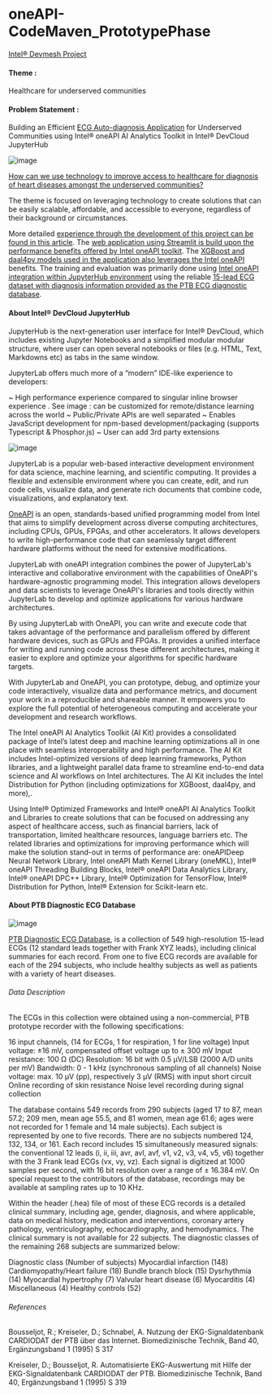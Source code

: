# oneAPI-CodeMaven_PrototypePhase
[Intel® Devmesh Project](https://devmesh.intel.com/projects/efficient-ecg-auto-diagnosis-application-for-underserved-communities-using-intel-oneapi-ai-analytics-toolkit-in-intel-devcloud-jupyterhub)

#### Theme : 

Healthcare for underserved communities 

#### Problem Statement : 

Building an Efficient [ECG Auto-diagnosis Application](https://huggingface.co/spaces/deepthiaj/Electro_oneAPI) for Underserved Communities using Intel® oneAPI AI Analytics Toolkit in Intel® DevCloud JupyterHub

![image](https://user-images.githubusercontent.com/70970105/236674030-99e2aba8-2711-4bbc-80d8-6e3285a3fbcd.png)

[How can we use technology to improve access to healthcare for diagnosis of heart diseases amongst the underserved communities?](https://medium.com/@deepthiaj/building-an-efficient-ecg-auto-diagnosis-application-for-underserved-communities-using-intel-a05059829739)

The theme is focused on leveraging technology to create solutions that can be easily scalable, affordable, and accessible to everyone, regardless of their background or circumstances.

More detailed [experience through the development of this project can be found in this article](https://medium.com/@deepthiaj/my-experience-using-the-intel-oneapi-ai-toolkit-in-developing-an-efficient-ecg-application-for-9679763aa167). The [web application using Streamlit is build upon the performance benefits offered by Intel oneAPI toolkit](https://medium.com/@deepthiaj/streamlit-and-intel-oneapi-support-unleashing-the-power-of-interactive-data-visualization-and-61bbabe7f417). The [XGBoost and daal4py models used in the application also leverages the Intel oneAPI](https://medium.com/@deepthiaj/xgboost-vs-daal4py-unleashing-the-power-of-intel-oneapi-in-machine-learning-96b1836051f4) benefits. The training and evaluation was primarily done using [Intel oneAPI integration within JupyterHub environment](https://medium.com/@deepthiaj/empowering-machine-learning-unleashing-the-benefits-of-oneapi-tools-9fef3cd972da) using the reliable [15-lead ECG dataset with diagnosis information provided as the PTB ECG diagnostic database](https://medium.com/@deepthiaj/working-with-large-datasets-2228a2a1e25f).

#### About Intel® DevCloud JupyterHub

JupyterHub is the next-generation user interface for Intel® DevCloud, which includes existing Jupyter Notebooks and a simplified modular modular structure, where user can open several notebooks or files (e.g. HTML, Text, Markdowns etc) as tabs in the same window.

JupyterLab offers much more of a “modern” IDE-like experience to developers:

~ High performance experience compared to singular inline browser experience . See image : can be customized for remote/distance learning across the world
~ Public/Private APIs are well separated
~ Enables JavaScript development for npm-based development/packaging (supports Typescript & Phosphor.js)
~ User can add 3rd party extensions

![image](https://user-images.githubusercontent.com/70970105/236620109-6958d842-012b-4a0a-9c94-3e8e2120f202.png)

JupyterLab is a popular web-based interactive development environment for data science, machine learning, and scientific computing. It provides a flexible and extensible environment where you can create, edit, and run code cells, visualize data, and generate rich documents that combine code, visualizations, and explanatory text.

[OneAPI](https://www.intel.com/content/www/us/en/developer/tools/oneapi/overview.html#gs.1dwtst) is an open, standards-based unified programming model from Intel that aims to simplify development across diverse computing architectures, including CPUs, GPUs, FPGAs, and other accelerators. It allows developers to write high-performance code that can seamlessly target different hardware platforms without the need for extensive modifications.

JupyterLab with oneAPI integration combines the power of JupyterLab's interactive and collaborative environment with the capabilities of OneAPI's hardware-agnostic programming model. This integration allows developers and data scientists to leverage OneAPI's libraries and tools directly within JupyterLab to develop and optimize applications for various hardware architectures.

By using JupyterLab with OneAPI, you can write and execute code that takes advantage of the performance and parallelism offered by different hardware devices, such as GPUs and FPGAs. It provides a unified interface for writing and running code across these different architectures, making it easier to explore and optimize your algorithms for specific hardware targets.

With JupyterLab and OneAPI, you can prototype, debug, and optimize your code interactively, visualize data and performance metrics, and document your work in a reproducible and shareable manner. It empowers you to explore the full potential of heterogeneous computing and accelerate your development and research workflows.

The Intel oneAPI AI Analytics Toolkit (AI Kit) provides a consolidated package of Intel’s latest deep and machine learning optimizations all in one place with seamless interoperability and high performance. The AI Kit includes Intel-optimized versions of deep learning frameworks, Python libraries, and a lightweight parallel data frame to streamline end-to-end data science and AI workflows on Intel architectures. The AI Kit includes the Intel Distribution for Python (including optimizations for XGBoost, daal4py, and more),.

Using Intel® Optimized Frameworks and Intel® oneAPI AI Analytics Toolkit and Libraries to create solutions that can be focused on addressing any aspect of healthcare access, such as financial barriers, lack of transportation, limited healthcare resources, language barriers etc. The related libraries and optimizations for improving performance which will make the solution stand-out in terms of performance are: oneAPIDeep Neural Network Library, Intel oneAPI Math Kernel Library (oneMKL), Intel® oneAPI Threading Building Blocks, Intel® oneAPI Data Analytics Library, Intel® oneAPI DPC++ Library, Intel® Optimization for TensorFlow, Intel® Distribution for Python, Intel® Extension for Scikit-learn etc.

#### About PTB Diagnostic ECG Database

![image](https://user-images.githubusercontent.com/70970105/236620071-ed070db9-4626-4fd5-9832-3a6b26ce0e0c.png)



[PTB Diagnostic ECG Database](https://www.physionet.org/content/ptbdb/1.0.0/), is a collection of 549 high-resolution 15-lead ECGs (12 standard leads together with Frank XYZ leads), including clinical summaries for each record. From one to five ECG records are available for each of the 294 subjects, who include healthy subjects as well as patients with a variety of heart diseases.

###### Data Description

The ECGs in this collection were obtained using a non-commercial, PTB prototype recorder with the following specifications:

16 input channels, (14 for ECGs, 1 for respiration, 1 for line voltage)
Input voltage: ±16 mV, compensated offset voltage up to ± 300 mV
Input resistance: 100 Ω (DC)
Resolution: 16 bit with 0.5 μV/LSB (2000 A/D units per mV)
Bandwidth: 0 - 1 kHz (synchronous sampling of all channels)
Noise voltage: max. 10 μV (pp), respectively 3 μV (RMS) with input short circuit
Online recording of skin resistance
Noise level recording during signal collection

The database contains 549 records from 290 subjects (aged 17 to 87, mean 57.2; 209 men, mean age 55.5, and 81 women, mean age 61.6; ages were not recorded for 1 female and 14 male subjects). Each subject is represented by one to five records. There are no subjects numbered 124, 132, 134, or 161. Each record includes 15 simultaneously measured signals: the conventional 12 leads (i, ii, iii, avr, avl, avf, v1, v2, v3, v4, v5, v6) together with the 3 Frank lead ECGs (vx, vy, vz). Each signal is digitized at 1000 samples per second, with 16 bit resolution over a range of ± 16.384 mV. On special request to the contributors of the database, recordings may be available at sampling rates up to 10 KHz.

Within the header (.hea) file of most of these ECG records is a detailed clinical summary, including age, gender, diagnosis, and where applicable, data on medical history, medication and interventions, coronary artery pathology, ventriculography, echocardiography, and hemodynamics. The clinical summary is not available for 22 subjects. The diagnostic classes of the remaining 268 subjects are summarized below:

Diagnostic class	(Number of subjects)
Myocardial infarction	(148)
Cardiomyopathy/Heart failure	(18)
Bundle branch block	(15)
Dysrhythmia	(14)
Myocardial hypertrophy	(7)
Valvular heart disease	(6)
Myocarditis	(4)
Miscellaneous	(4)
Healthy controls	(52)

###### References

Bousseljot, R.; Kreiseler, D.; Schnabel, A. Nutzung der EKG-Signaldatenbank CARDIODAT der PTB über das Internet. Biomedizinische Technik, Band 40, Ergänzungsband 1 (1995) S 317

Kreiseler, D.; Bousseljot, R. Automatisierte EKG-Auswertung mit Hilfe der EKG-Signaldatenbank CARDIODAT der PTB. Biomedizinische Technik, Band 40, Ergänzungsband 1 (1995) S 319


